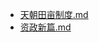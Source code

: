 - [天朝田亩制度.md](3000-自考\资料\KM01-中国近现代史纲要\05-中国近现代历史文献选集\1840-1949\太平天国\天朝田亩制度.md)
- [资政新篇.md](3000-自考\资料\KM01-中国近现代史纲要\05-中国近现代历史文献选集\1840-1949\太平天国\资政新篇.md)
